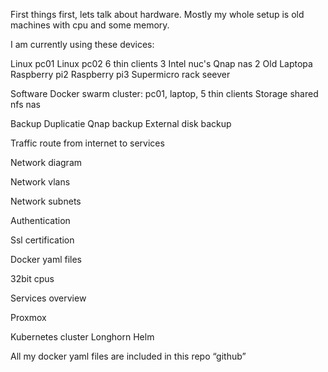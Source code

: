 First things first, lets talk about hardware. Mostly my whole setup is old machines with cpu and some memory.

I am currently using these devices:

Linux pc01
Linux pc02
6 thin clients
3 Intel nuc's
Qnap nas
2 Old Laptopa
Raspberry pi2
Raspberry pi3
Supermicro rack seever

Software 
Docker swarm cluster: pc01, laptop, 5 thin clients
Storage shared nfs nas


Backup
Duplicatie
Qnap backup 
External disk backup

Traffic route from internet to services

Network diagram

Network vlans

Network subnets

Authentication

Ssl certification 

Docker yaml files

32bit cpus

Services overview 


Proxmox

Kubernetes cluster
Longhorn 
Helm

All my docker yaml files are included in this repo “github”